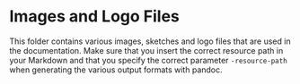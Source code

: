 # Images and Logo Files

This folder contains various images, sketches and logo files that are used in
the documentation. Make sure that you insert the correct resource path in your
Markdown and that you specify the correct parameter `-resource-path` when
generating the various output formats with pandoc.

